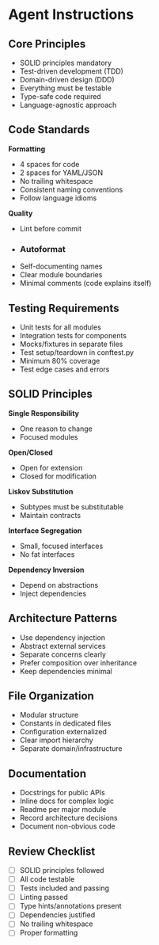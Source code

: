 # Agent Instructions

## Core Principles

- SOLID principles mandatory
- Test-driven development (TDD)
- Domain-driven design (DDD)
- Everything must be testable
- Type-safe code required
- Language-agnostic approach

## Code Standards

**Formatting**

- 4 spaces for code
- 2 spaces for YAML/JSON
- No trailing whitespace
- Consistent naming conventions
- Follow language idioms

**Quality**

- Lint before commit
- ### Autoformat
- Self-documenting names
- Clear module boundaries
- Minimal comments (code explains itself)

## Testing Requirements

- Unit tests for all modules
- Integration tests for components
- Mocks/fixtures in separate files
- Test setup/teardown in conftest.py
- Minimum 80% coverage
- Test edge cases and errors

## SOLID Principles

**Single Responsibility**

- One reason to change
- Focused modules

**Open/Closed**

- Open for extension
- Closed for modification

**Liskov Substitution**

- Subtypes must be substitutable
- Maintain contracts

**Interface Segregation**

- Small, focused interfaces
- No fat interfaces

**Dependency Inversion**

- Depend on abstractions
- Inject dependencies

## Architecture Patterns

- Use dependency injection
- Abstract external services
- Separate concerns clearly
- Prefer composition over inheritance
- Keep dependencies minimal

## File Organization

- Modular structure
- Constants in dedicated files
- Configuration externalized
- Clear import hierarchy
- Separate domain/infrastructure

## Documentation

- Docstrings for public APIs
- Inline docs for complex logic
- Readme per major module
- Record architecture decisions
- Document non-obvious code

## Review Checklist

- [ ] SOLID principles followed
- [ ] All code testable
- [ ] Tests included and passing
- [ ] Linting passed
- [ ] Type hints/annotations present
- [ ] Dependencies justified
- [ ] No trailing whitespace
- [ ] Proper formatting
